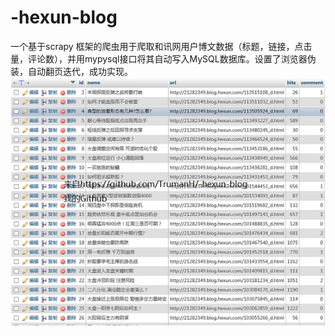 # -hexun-blog
一个基于scrapy 框架的爬虫用于爬取和讯网用户博文数据（标题，链接，点击量，评论数），并用mypysql接口将其自动写入MySQL数据库。设置了浏览器伪装，自动翻页迭代，成功实现。
![](https://github.com/TrumanH/-hexun-blog/raw/master/img/00.png?raw=true)

